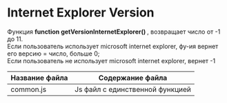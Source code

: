 # Internet Explorer Version

Функция <b> function getVersionInternetExplorer() </b>, возвращает число от -1 до 11.
<br>
Если пользователь использует microsoft internet explorer, фу-ия вернет его версию = число, больше 0;
<br>
Если пользователь не использует microsoft internet explorer, вернет -1

Название файла  | Содержание файла
----------------|----------------------
common.js       | Js файл с единственной функцией

